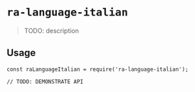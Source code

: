 # `ra-language-italian`

> TODO: description

## Usage

```
const raLanguageItalian = require('ra-language-italian');

// TODO: DEMONSTRATE API
```
